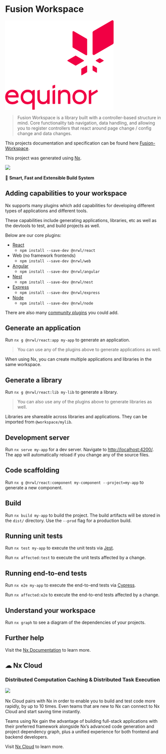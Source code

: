 # Fusion Workspace

<p style="text-align: left;"><img src="./documentation/images/logo.png" width="350"></p>

> Fusion Workspace is a library built with a controller-based structure in mind. Core functionality tab navigation, data handling, and allowing you to register controllers that react around page change / config change and data changes.

This projects documentation and specification can be found here [Fusion-Workspace](https://equinor.github.io/fusion-workspace/).

This project was generated using [Nx](https://nx.dev).

<p style="text-align: left;"><img src="https://raw.githubusercontent.com/nrwl/nx/master/images/nx-logo.png" width="200"></p>

🔎 **Smart, Fast and Extensible Build System**

## Adding capabilities to your workspace

Nx supports many plugins which add capabilities for developing different types of applications and different tools.

These capabilities include generating applications, libraries, etc as well as the devtools to test, and build projects as well.

Below are our core plugins:

-   [React](https://reactjs.org)
    -   `npm install --save-dev @nrwl/react`
-   Web (no framework frontends)
    -   `npm install --save-dev @nrwl/web`
-   [Angular](https://angular.io)
    -   `npm install --save-dev @nrwl/angular`
-   [Nest](https://nestjs.com)
    -   `npm install --save-dev @nrwl/nest`
-   [Express](https://expressjs.com)
    -   `npm install --save-dev @nrwl/express`
-   [Node](https://nodejs.org)
    -   `npm install --save-dev @nrwl/node`

There are also many [community plugins](https://nx.dev/community) you could add.

## Generate an application

Run `nx g @nrwl/react:app my-app` to generate an application.

> You can use any of the plugins above to generate applications as well.

When using Nx, you can create multiple applications and libraries in the same workspace.

## Generate a library

Run `nx g @nrwl/react:lib my-lib` to generate a library.

> You can also use any of the plugins above to generate libraries as well.

Libraries are shareable across libraries and applications. They can be imported from `@workspace/mylib`.

## Development server

Run `nx serve my-app` for a dev server. Navigate to <http://localhost:4200/>. The app will automatically reload if you change any of the source files.

## Code scaffolding

Run `nx g @nrwl/react:component my-component --project=my-app` to generate a new component.

## Build

Run `nx build my-app` to build the project. The build artifacts will be stored in the `dist/` directory. Use the `--prod` flag for a production build.

## Running unit tests

Run `nx test my-app` to execute the unit tests via [Jest](https://jestjs.io).

Run `nx affected:test` to execute the unit tests affected by a change.

## Running end-to-end tests

Run `nx e2e my-app` to execute the end-to-end tests via [Cypress](https://www.cypress.io).

Run `nx affected:e2e` to execute the end-to-end tests affected by a change.

## Understand your workspace

Run `nx graph` to see a diagram of the dependencies of your projects.

## Further help

Visit the [Nx Documentation](https://nx.dev) to learn more.

## ☁ Nx Cloud

### Distributed Computation Caching & Distributed Task Execution

<p style="text-align: left;"><img src="https://raw.githubusercontent.com/nrwl/nx/master/images/nx-cloud-card.png" width="200"></p>

Nx Cloud pairs with Nx in order to enable you to build and test code more rapidly, by up to 10 times. Even teams that are new to Nx can connect to Nx Cloud and start saving time instantly.

Teams using Nx gain the advantage of building full-stack applications with their preferred framework alongside Nx’s advanced code generation and project dependency graph, plus a unified experience for both frontend and backend developers.

Visit [Nx Cloud](https://nx.app/) to learn more.
